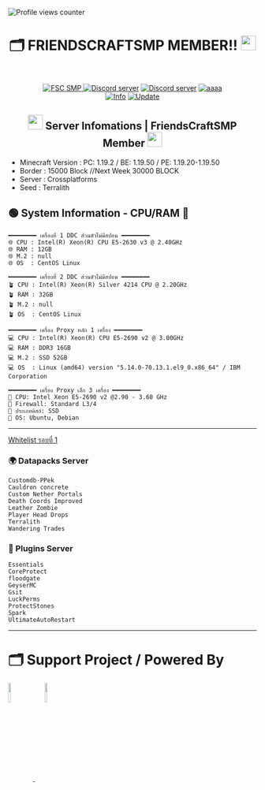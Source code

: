 ![Profile views counter](https://komarev.com/ghpvc/?username=pppekkungz&plastic&color=00E8FF)

<h1 align="center">🗂️ FRIENDSCRAFTSMP MEMBER!! <img src="https://media.giphy.com/media/hvRJCLFzcasrR4ia7z/giphy.gif" width="30"></h1>
<br>
<p align="center">
    <a href="https://www.youtube.com/hashtag/friendscraft"><img src="https://img.shields.io/static/v1?style=for-the-badge&message=YouTube&color=FF0000&logo=YouTube&logoColor=FFFFFF&label=" alt="FSC SMP" />
    <a href="https://discord.io/fscofficial"><img src="https://img.shields.io/static/v1?style=for-the-badge&message=Official Discord&color=5865F2&logo=Discord&logoColor=FFFFFF&label=" alt="Discord server"/></a>
    <a href="https://discord.io/fscsmp-member"><img src="https://img.shields.io/static/v1?style=for-the-badge&message=Discord Member&color=5865F2&logo=Discord&logoColor=FFFFFF&label=" alt="Discord server"/></a>
    <a href="https://www.youtube.com/@FriendsCraftOfficial"><img src="https://img.shields.io/static/v1?style=for-the-badge&message=Minecraft&color=62B47A&logo=Minecraft&logoColor=FFFFFF&label=" alt="aaaa" /></a>
        <br>
<a href="https://www.youtube.com/hashtag/friendscraft"><img src="https://img.shields.io/appveyor/build/gruntjs/grunt?label=INFO%20SERVER&style=for-the-badge" alt="Info"/></a>
<a href="https://www.youtube.com/hashtag/friendscraft"><img src="https://img.shields.io/nodeping/uptime/jkiwn052-ntpp-4lbb-8d45-ihew6d9ucoei?label=LAST%20UPDATE&style=for-the-badge" alt="Update"/></a> 
        
  </p>
</div>
<h2 align="center">
<img src="https://cdn.discordapp.com/emojis/551174760227274752.webp?size=44&quality=lossless" width="30">
Server Infomations | FriendsCraftSMP Member
<img src="https://cdn.discordapp.com/emojis/955400481868488734.gif?size=44&quality=lossless" width="30"></h2>


* Minecraft Version : PC: 1.19.2 / BE: 1.19.50 / PE: 1.19.20-1.19.50
* Border : 15000 Block //Next Week 30000 BLOCK
* Server : Crossplatforms
* Seed : Terralith

## 🟢 System Information - CPU/RAM 🏡
```
━━━━━━━━ เครื่องที่ 1 DDC ส่วนตัวไม่มีสปอน ━━━━━━━━
🌐 CPU : Intel(R) Xeon(R) CPU E5-2630 v3 @ 2.40GHz
🌐 RAM : 12GB
🌐 M.2 : null
🌐 OS  : CentOS Linux

━━━━━━━━ เครื่องที่ 2 DDC ส่วนตัวไม่มีสปอน ━━━━━━━━
🪴 CPU : Intel(R) Xeon(R) Silver 4214 CPU @ 2.20GHz
🪴 RAM : 32GB
🪴 M.2 : null
🪴 OS  : CentOS Linux

━━━━━━━━ เครื่อง Proxy หลัก 1 เครื่อง ━━━━━━━━
💻 CPU : Intel(R) Xeon(R) CPU E5-2690 v2 @ 3.00GHz
💻 RAM : DDR3 16GB
💻 M.2 : SSD 52GB   
💻 OS  : Linux (amd64) version "5.14.0-70.13.1.el9_0.x86_64" / IBM Corporation

━━━━━━━━ เครื่อง Proxy เล็ก 3 เครื่อง ━━━━━━━━
🧪 CPU: Intel Xeon E5-2690 v2 @2.90 - 3.60 GHz
🧪 Firewall: Standard L3/4
🧪 ประเภทดิสก์: SSD
🧪 OS: Ubuntu, Debian
```
------------------------------------------------------------------
[Whitelist รอบที่ 1](https://docs.google.com/spreadsheets/d/1VdN3Y7HQCaD6APUy_Ptl4yWnhw5Y2YTGZnwWCqOM0Ms/edit?usp=sharing)

### 🌍 Datapacks Server
```
Customdb-PPek
Cauldron concrete
Custom Nether Portals
Death Coords Improved
Leather Zombie
Player Head Drops
Terralith
Wandering Trades
```

### 💙 Plugins Server
```
Essentials
CoreProtect
floodgate
GeyserMC
Gsit
LuckPerms
ProtectStones
Spark
UltimateAutoRestart
```
------------------------------------------------------------------

# 🗂️ Support Project / Powered By


<div align="left">
<a target="_blank" href="https://github.com/PPekKunGz">
  <img src="https://avatars.githubusercontent.com/u/54957742?v=4" align="center" width="10%" />
</a>
    <a>&nbsp;&nbsp;&nbsp;&nbsp;</a>
<a target="_blank" href="https://github.com/tyxmn">
  <img src="https://avatars.githubusercontent.com/u/43444421?v=4" align="center" width="10%" />
</a>
</div> 
